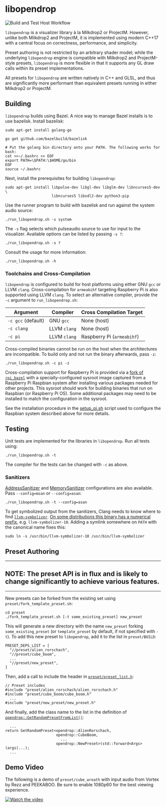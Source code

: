 # libopendrop

![Build and Test Host Workflow](https://github.com/fughilli/libopendrop/actions/workflows/build_and_test.yaml/badge.svg)

`libopendrop` is a visualizer library à la Milkdrop2 or ProjectM. However,
unlike both Milkdrop2 and ProjectM, it is implemented using modern C++17 with a
central focus on correctness, performance, and simplicity.

Preset authoring is not restricted by an arbitrary shader model; while the
underlying `libopendrop` engine is compatible with Milkdrop2 and ProjectM-style
presets, `libopendrop` is more flexible in that it supports any GL draw calls
within its preset implementations.

All presets for `libopendrop` are written natively in C++ and GLSL, and thus are
significantly more performant than equivalent presets running in either
Milkdrop2 or ProjectM.

## Building

`libopendrop` builds using Bazel. A nice way to manage Bazel installs is to use
bazelisk. Install bazelisk:

```
sudo apt-get install golang-go

go get github.com/bazelbuild/bazelisk

# Put the golang bin directory onto your PATH. The following works for bash:
cat >>~/.bashrc << EOF
export PATH=\$PATH:\$HOME/go/bin
EOF
source ~/.bashrc
```

Next, install the prerequisites for building `libopendrop`:

```
sudo apt-get install libpulse-dev libgl-dev libglm-dev libncurses5-dev \
                     libncurses5 libsdl2-dev python3-pip
```

Use the runner program to build with bazelisk and run against the system audio
source:

```
./run_libopendrop.sh -s system
```

The `-s` flag selects which pulseaudio source to use for input to the
visualizer. Available options can be listed by passing `-s ?`:

```
./run_libopendrop.sh -s ?
```

Consult the usage for more information:

```
./run_libopendrop.sh -h
```

### Toolchains and Cross-Compilation

`libopendrop` is configured to build for host platforms using either GNU `gcc`
or LLVM `clang`. Cross-compilation for `armeabihf` targeting Raspberry Pi is
also supported using LLVM `clang`. To select an alternative compiler, provide
the `-c` argument to `run_libopendrop.sh`:

| Argument           | Compiler     | Cross Compilation Target   |
| ------------------ | ------------ | -------------------------- |
| `-c gcc` (default) | GNU `gcc`    | None (host)                |
| `-c clang`         | LLVM `clang` | None (host)                |
| `-c pi`            | LLVM `clang` | Raspberry Pi (`armeabihf`) |

Cross-compiled binaries cannot be run on the host when the architectures are
incompatible. To build only and not run the binary afterwards, pass `-z`:

```
./run_libopendrop.sh -c pi -z
```

Cross-compilation support for Raspberry Pi is provided via a
[fork of `rpi_bazel`](https://github.com/fughilli/rpi_bazel) with a
specially-configured sysroot image captured from a Raspberry Pi Raspbian system
after installing various packages needed for other projects. This sysroot should
work for building binaries that run on Raspbian (or Raspberry Pi OS). Some
additional packages may need to be installed to match the configuration in the
sysroot.

See the installation procedure in the
[setup_pi.sh](https://github.com/fughilli/LedSuitDisplayDriver/blob/f822bf56303b67786c26f9b5d371c053456c1a00/remote_scripts/setup_pi.sh#L12)
script used to configure the Raspbian system described above for more details.

## Testing

Unit tests are implemented for the libraries in `libopendrop`. Run all tests
using:

```
./run_libopendrop.sh -t
```

The compiler for the tests can be changed with `-c` as above.

### Sanitizers

[AddressSanitizer](https://clang.llvm.org/docs/AddressSanitizer.html) and
[MemorySanitizer](https://clang.llvm.org/docs/MemorySanitizer.html)
configurations are also available. Pass `--config=msan` or `--config=asan`:

```
./run_libopendrop.sh -t --config=asan
```

To get symbolized output from the sanitizers, Clang needs to know where to find
[`llvm-symbolizer`](https://llvm.org/docs/CommandGuide/llvm-symbolizer.html).
[On some distributions this binary has a numerical prefix](https://stackoverflow.com/questions/24399485/clang-memory-sanitizer-how-to-make-it-print-source-line-numbers),
e.g. `llvm-symbolizer-10`. Adding a symlink somewhere on `PATH` with the
canonical name fixes this:

```
sudo ln -s /usr/bin/llvm-symbolizer-10 /usr/bin/llvm-symbolizer
```

## Preset Authoring

---

## **NOTE:** The preset API is in flux and is likely to change significantly to achieve various features.

---

New presets can be forked from the existing set using
`preset/fork_template_preset.sh`:

```
cd preset
./fork_template_preset.sh [-t some_existing_preset] new_preset
```

This will generate a new directory with the name `new_preset` forking
`some_existing_preset` (or `template_preset` by default, if not specified with
`-t`). To add this new preset to `libopendrop`, add it to the list in
`preset/BUILD`:

```
PRESET_DEPS_LIST = [
  "//preset/alien_rorschach",
  "//preset/cube_boom",
  ...
  "//preset/new_preset",
]
```

Then, add a call to include the header in
[`preset/preset_list.h`](https://github.com/fughilli/libopendrop/blob/master/preset/preset_list.h):

```
// Preset includes
#include "preset/alien_rorschach/alien_rorschach.h"
#include "preset/cube_boom/cube_boom.h"
  ...
#include "preset/new_preset/new_preset.h"
```

And finally, add the class name to the list in the definition of
[`opendrop::GetRandomPresetFromList()`](https://github.com/fughilli/libopendrop/blob/49da612aaac05effe8e05ae9db5a1e2116e4bbf9/preset/preset_list.h#L94-L104):

```
  ...
return GetRandomPreset<opendrop::AlienRorschach,
                       opendrop::CubeBoom,
                         ...
                       opendrop::NewPreset>(std::forward<Args>(args)...);
  ...
```

## Demo Video

The following is a demo of `preset/cube_wreath` with input audio from Vortex by
Rezz and PEEKABOO. Be sure to enable 1080p60 for the best viewing experience.

[![Watch the video](https://img.youtube.com/vi/9EKmqaFf8c4/0.jpg)](https://www.youtube.com/watch?v=9EKmqaFf8c4)
